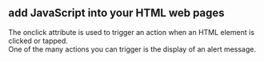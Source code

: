 ## add JavaScript into your HTML web pages
The onclick attribute is used to trigger an action when an HTML element is clicked or tapped. 
<br>
One of the many actions you can trigger is the display of an alert message.

